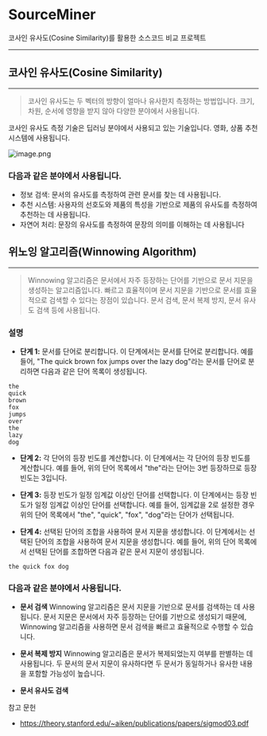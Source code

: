 # SourceMiner
코사인 유사도(Cosine Similarity)를 활용한 소스코드 비교 프로젝트


---



##  코사인 유사도(Cosine Similarity)
---

> 코사인 유사도는 두 벡터의 방향이 얼마나 유사한지 측정하는 방법입니다. 크기, 차원, 순서에 영향을 받지 않아 다양한 분야에서 사용됩니다.

코사인 유사도 측정 기술은 딥러닝 분야에서 사용되고 있는 기술입니다.
영화, 상품 추천 시스템에 사용됩니다.



![image.png](https://eraser.imgix.net/workspaces/1a2hEzgeLYwyiikp0S1n/dd5bIPm5OzTJ6WasKUiA0HWNLAh1/jDq3fABgSaTOoLroPee_W.png?ixlib=js-3.7.0 "image.png")

### 다음과 같은 분야에서 사용됩니다.
- 정보 검색: 문서의 유사도를 측정하여 관련 문서를 찾는 데 사용됩니다.
- 추천 시스템: 사용자의 선호도와 제품의 특성을 기반으로 제품의 유사도를 측정하여 추천하는 데 사용됩니다.
- 자연어 처리: 문장의 유사도를 측정하여 문장의 의미를 이해하는 데 사용됩니다






## 위노잉 알고리즘(Winnowing Algorithm)
---

> Winnowing 알고리즘은 문서에서 자주 등장하는 단어를 기반으로 문서 지문을 생성하는 알고리즘입니다. 빠르고 효율적이며 문서 지문을 기반으로 문서를 효율적으로 검색할 수 있다는 장점이 있습니다. 문서 검색, 문서 복제 방지, 문서 유사도 검색 등에 사용됩니다.



### 설명
- **단계 1:** 문서를 단어로 분리합니다.
이 단계에서는 문서를 단어로 분리합니다. 예를 들어, "The quick brown fox jumps over the lazy dog"라는 문서를 단어로 분리하면 다음과 같은 단어 목록이 생성됩니다.

```
the
quick
brown
fox
jumps
over
the
lazy
dog
```
- **단계 2:** 각 단어의 등장 빈도를 계산합니다.
이 단계에서는 각 단어의 등장 빈도를 계산합니다. 예를 들어, 위의 단어 목록에서 "the"라는 단어는 3번 등장하므로 등장 빈도는 3입니다.

- **단계 3:** 등장 빈도가 일정 임계값 이상인 단어를 선택합니다.
이 단계에서는 등장 빈도가 일정 임계값 이상인 단어를 선택합니다. 예를 들어, 임계값을 2로 설정한 경우 위의 단어 목록에서 "the", "quick", "fox", "dog"라는 단어가 선택됩니다.

- **단계 4:** 선택된 단어의 조합을 사용하여 문서 지문을 생성합니다.
이 단계에서는 선택된 단어의 조합을 사용하여 문서 지문을 생성합니다. 예를 들어, 위의 단어 목록에서 선택된 단어를 조합하면 다음과 같은 문서 지문이 생성됩니다.

```
the quick fox dog
```


### 다음과 같은 분야에서 사용됩니다.
- **문서 검색**
Winnowing 알고리즘은 문서 지문을 기반으로 문서를 검색하는 데 사용됩니다. 문서 지문은 문서에서 자주 등장하는 단어를 기반으로 생성되기 때문에, Winnowing 알고리즘을 사용하면 문서 검색을 빠르고 효율적으로 수행할 수 있습니다.

- **문서 복제 방지**
Winnowing 알고리즘은 문서가 복제되었는지 여부를 판별하는 데 사용됩니다. 두 문서의 문서 지문이 유사하다면 두 문서가 동일하거나 유사한 내용을 포함할 가능성이 높습니다.

- **문서 유사도 검색**


참고 문헌 

* https://theory.stanford.edu/~aiken/publications/papers/sigmod03.pdf

